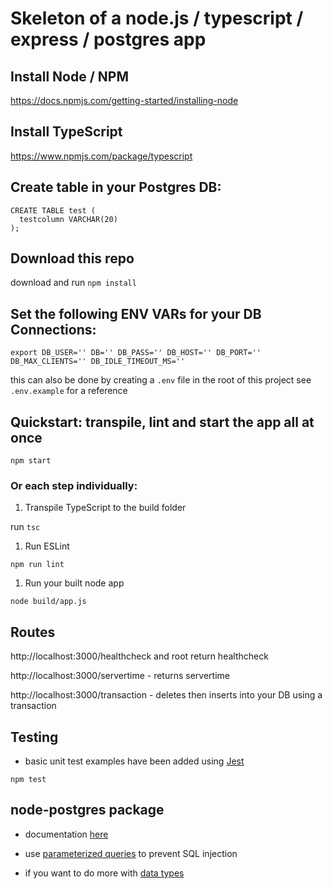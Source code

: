 # Skeleton of a node.js / typescript / express / postgres app

## Install Node / NPM

https://docs.npmjs.com/getting-started/installing-node

## Install TypeScript

https://www.npmjs.com/package/typescript

## Create table in your Postgres DB:

```
CREATE TABLE test (
  testcolumn VARCHAR(20)
);
```

## Download this repo

download and run `npm install`

## Set the following ENV VARs for your DB Connections:

`export DB_USER='' DB='' DB_PASS='' DB_HOST='' DB_PORT='' DB_MAX_CLIENTS='' DB_IDLE_TIMEOUT_MS=''`

this can also be done by creating a `.env` file in the root of this project see `.env.example` for a reference

## Quickstart: transpile, lint and start the app all at once

`npm start`

### Or each step individually:

1. Transpile TypeScript to the build folder

run `tsc`

1. Run ESLint

`npm run lint`

1. Run your built node app

`node build/app.js`

## Routes

http://localhost:3000/healthcheck and root return healthcheck

http://localhost:3000/servertime - returns servertime

http://localhost:3000/transaction - deletes then inserts into your DB using a transaction

## Testing

- basic unit test examples have been added using [Jest](https://jestjs.io/docs/getting-started)

`npm test`

## node-postgres package

-   documentation [here](https://node-postgres.com/)

-   use [parameterized queries](https://github.com/brianc/node-postgres/wiki/FAQ#8-does-node-postgres-handle-sql-injection) to prevent SQL injection

-   if you want to do more with [data types](https://node-postgres.com/features/types)
